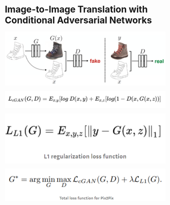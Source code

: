 
# Image-to-Image Translation with Conditional Adversarial Networks

![](images/pix2pix.png)

![](images/loss_functions_1.PNG)

![](images/loss_functions_2.PNG)

![](images/loss_functions_3.PNG)
